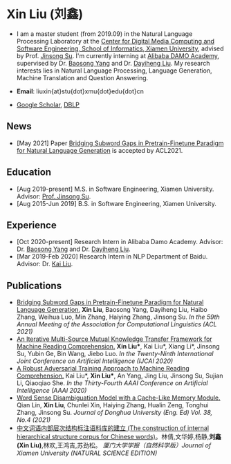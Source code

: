 # Xin Liu (刘鑫)
* I am a master student (from 2019.09) in the Natural Language Processing Laboratory at the [Center for Digital Media Computing and Software Engineering, School of Informatics, Xiamen University](https://cdmc.xmu.edu.cn/index.htm), advised by Prof. [Jinsong Su](https://cdmc.xmu.edu.cn/info/1010/1054.htm). I'm currently interning at [Alibaba DAMO Academy](https://damo.alibaba.com/), supervised by Dr. [Baosong Yang](https://baosongyang.site/) and Dr. [Dayiheng Liu](https://dayihengliu.github.io/).
My research interests lies in Natural Language Processing, Language Generation, Machine Translation and Question Answering.

* **Email**: liuxin{at}stu{dot}xmu{dot}edu{dot}cn

* [Google Scholar](https://scholar.google.com/citations?user=AUUYG0QAAAAJ&hl=zh-CN), [DBLP](https://dblp.uni-trier.de/pid/76/1820-66.html)

## News
* [May 2021] Paper [Bridging Subword Gaps in Pretrain-Finetune Paradigm for Natural Language Generation](https://arxiv.org/pdf/2106.06125) is accepted by ACL2021.

## Education
* [Aug 2019-present] M.S. in Software Engineering, Xiamen University. Advisor: [Prof. Jinsong Su](https://cdmc.xmu.edu.cn/info/1010/1054.htm).
* [Aug 2015-Jun 2019] B.S. in Software Engineering, Xiamen University.

## Experience
* [Oct 2020-present] Research Intern in Alibaba Damo Academy. Advisor: Dr. [Baosong Yang](https://baosongyang.site/) and Dr. [Dayiheng Liu](https://dayihengliu.github.io/).
* [Mar 2019-Feb 2020] Research Intern in NLP Department of Baidu. Advisor: Dr. [Kai Liu](https://scholar.google.com/citations?user=Opt1ovkAAAAJ&hl=en).

## Publications
* [Bridging Subword Gaps in Pretrain-Finetune Paradigm for Natural Language Generation.](https://arxiv.org/pdf/2106.06125) **Xin Liu**, Baosong Yang, Dayiheng Liu, Haibo Zhang, Weihua Luo, Min Zhang, Haiying Zhang, Jinsong Su. _In the 59th Annual Meeting of the Association for Computational Linguistics (ACL 2021)_
* [An Iterative Multi-Source Mutual Knowledge Transfer Framework for Machine Reading Comprehension.](https://www.ijcai.org/proceedings/2020/525)  **Xin Liu\***, Kai Liu\*, Xiang Li\*, Jinsong Su, Yubin Ge, Bin Wang, Jiebo Luo. 
_In the Twenty-Ninth International Joint Conference on Artificial Intelligence (IJCAI 2020)_
* [A Robust Adversarial Training Approach to Machine Reading Comprehension.](https://ojs.aaai.org/index.php/AAAI/article/download/6357/6213) Kai Liu\*, **Xin Liu\***, An Yang, Jing Liu, Jinsong Su, Sujian Li, Qiaoqiao She. 
_In the Thirty-Fourth AAAI Conference on Artificial Intelligence (AAAI 2020)_
* [Word Sense Disambiguation Model with a Cache-Like Memory Module.](https://drive.google.com/file/d/10JMSSM9ZyMq_ucdVysulki1JJxz9uPdB/view?usp=sharing) Qian Lin, **Xin Liu**, Chunlei Xin, Haiying Zhang, Hualin Zeng, Tonghui Zhang, Jinsong Su.
_Journal of Donghua University (Eng. Ed) Vol. 38, No.4 (2021)_
* [中文词语内部层次结构标注语料库的建立 (The construction of internal hierarchical structure corpus for Chinese words)](http://jxmu.xmu.edu.cn/oa/DArticle.aspx?type=view&id=20200213)。林倩,文华婷,杨静,**刘鑫(Xin Liu)**,林欢,王鸿吉,苏劲松。
_厦门大学学报（自然科学版）Journal of Xiamen University (NATURAL SCIENCE EDITION)_



